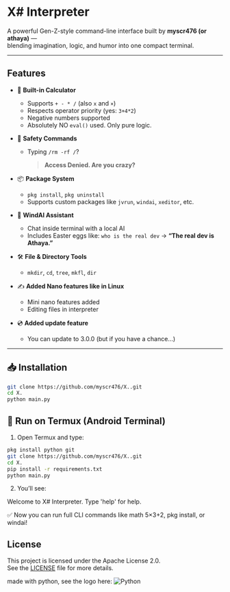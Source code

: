 # X# Interpreter

A powerful Gen-Z-style command-line interface built by **myscr476 (or athaya)** —  
blending imagination, logic, and humor into one compact terminal.

---

## Features

- 🔢 **Built-in Calculator**
  - Supports `+ - * /` (also `x` and `×`)
  - Respects operator priority (yes: `3+4*2`)
  - Negative numbers supported
  - Absolutely NO `eval()` used. Only pure logic.

- 🔐 **Safety Commands**
  - Typing `/rm -rf /`?  
    > **Access Denied. Are you crazy?**

- 📦 **Package System**
  - `pkg install`, `pkg uninstall`
  - Supports custom packages like `jvrun`, `windai`, `xeditor`, etc.

- 🧠 **WindAI Assistant**
  - Chat inside terminal with a local AI  
  - Includes Easter eggs like: `who is the real dev` → **“The real dev is Athaya.”**

- 🛠️ **File & Directory Tools**
  - `mkdir`, `cd`, `tree`, `mkfl`, `dir`
  
- ✍️ **Added Nano features like in Linux**
  - Mini nano features added
  - Editing files in interpreter
- 💿 **Added update feature**
  - You can update to 3.0.0 (but if you have a chance...)

---

## 📥 Installation

```bash
git clone https://github.com/myscr476/X..git
cd X.
python main.py
```

## 🐧 Run on Termux (Android Terminal)

1. Open Termux and type:

```bash
pkg install python git
git clone https://github.com/myscr476/X..git
cd X.
pip install -r requirements.txt
python main.py
```

2. You’ll see:



Welcome to X# Interpreter.
Type 'help' for help.

✅ Now you can run full CLI commands like math 5×3+2, pkg install, or windai!

## License

This project is licensed under the Apache License 2.0.  
See the [LICENSE](LICENSE) file for more details.

made with python, see the logo here: ![Python](https://img.shields.io/badge/code-python-blue?logo=python)
